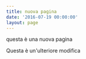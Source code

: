 ```yaml
---
title: nuova pagina
date: '2016-07-19 00:00:00'
layout: page
---
```

questa è una nuova pagina

Questa è un'ulteriore modifica